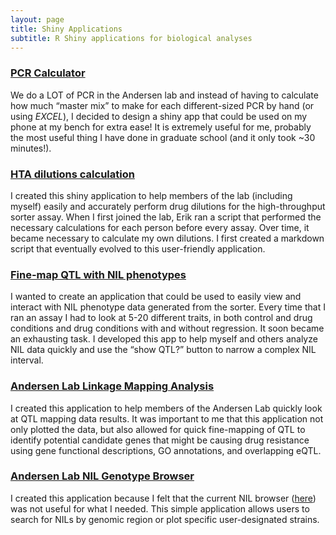 ```yaml
---
layout: page
title: Shiny Applications
subtitle: R Shiny applications for biological analyses
---
```


### [PCR Calculator](https://andersen-lab.shinyapps.io/PCR_calculator/)

We do a LOT of PCR in the Andersen lab and instead of having to calculate how much “master mix” to make for each different-sized PCR by hand (or using *EXCEL*), I decided to design a shiny app that could be used on my phone at my bench for extra ease! It is extremely useful for me, probably the most useful thing I have done in graduate school (and it only took ~30 minutes!).

### [HTA dilutions calculation](https://andersen-lab.shinyapps.io/HTA_dilutions/)

I created this shiny application to help members of the lab (including myself) easily and accurately perform drug dilutions for the high-throughput sorter assay. When I first joined the lab, Erik ran a script that performed the necessary calculations for each person before every assay. Over time, it became necessary to calculate my own dilutions. I first created a markdown script that eventually evolved to this user-friendly application.

### [Fine-map QTL with NIL phenotypes](https://andersen-lab.shinyapps.io/NIL_genopheno/)

I wanted to create an application that could be used to easily view and interact with NIL phenotype data generated from the sorter. Every time that I ran an assay I had to look at 5-20 different traits, in both control and drug conditions and drug conditions with and without regression. It soon became an exhausting task. I developed this app to help myself and others analyze NIL data quickly and use the “show QTL?” button to narrow a complex NIL interval.

### [Andersen Lab Linkage Mapping Analysis](https://andersen-lab.shinyapps.io/linkagemapping/)

I created this application to help members of the Andersen Lab quickly look at QTL mapping data results. It was important to me that this application not only plotted the data, but also allowed for quick fine-mapping of QTL to identify potential candidate genes that might be causing drug resistance using gene functional descriptions, GO annotations, and overlapping eQTL.

### [Andersen Lab NIL Genotype Browser](https://andersen-lab.shinyapps.io/nil-browser/)

I created this application because I felt that the current NIL browser ([here](https://andersenlab.org/NILs/)) was not useful for what I needed. This simple application allows users to search for NILs by genomic region or plot specific user-designated strains.